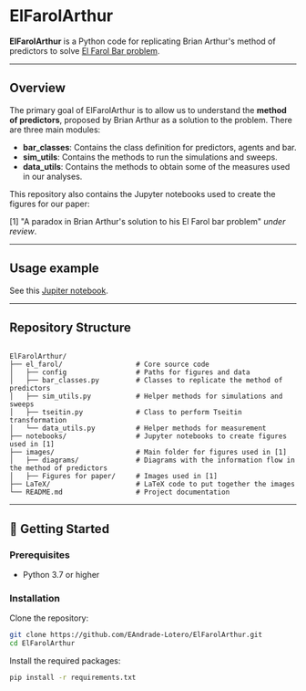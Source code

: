 # ElFarolArthur

**ElFarolArthur** is a Python code for replicating Brian Arthur's method of predictors to solve [El Farol Bar problem](https://sites.santafe.edu/~wbarthur/elfarol.htm).

---

## Overview

The primary goal of ElFarolArthur is to allow us to understand the **method of predictors**, proposed by Brian Arthur as a solution to the problem. There are three main modules:

- **bar_classes**: Contains the class definition for predictors, agents and bar.
- **sim_utils**: Contains the methods to run the simulations and sweeps.
- **data_utils**: Contains the methods to obtain some of the measures used in our analyses.

This repository also contains the Jupyter notebooks used to create the figures for our paper:

[1] "A paradox in Brian Arthur's solution to his El Farol bar problem" *under review*.

---

## Usage example

See this [Jupiter notebook](https://github.com/EAndrade-Lotero/ElFarolArthur/n).

---

## Repository Structure

```

ElFarolArthur/
├── el_farol/                  # Core source code
│   ├── config                 # Paths for figures and data
│   ├── bar_classes.py         # Classes to replicate the method of predictors
│   ├── sim_utils.py           # Helper methods for simulations and sweeps
│   ├── tseitin.py             # Class to perform Tseitin transformation
│   └── data_utils.py          # Helper methods for measurement
├── notebooks/                 # Jupyter notebooks to create figures used in [1]
├── images/                    # Main folder for figures used in [1]
│   ├── diagrams/              # Diagrams with the information flow in the method of predictors
│   ├── Figures for paper/     # Images used in [1]
├── LaTeX/                     # LaTeX code to put together the images
└── README.md                  # Project documentation

````

---

## 🚀 Getting Started

### Prerequisites

- Python 3.7 or higher

### Installation

Clone the repository:

```bash
git clone https://github.com/EAndrade-Lotero/ElFarolArthur.git
cd ElFarolArthur
````

Install the required packages:

```bash
pip install -r requirements.txt
```